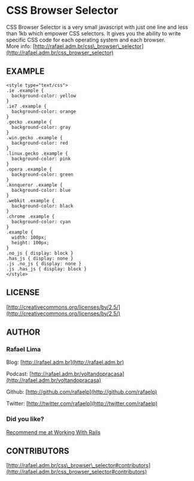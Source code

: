 # CSS Browser Selector

CSS Browser Selector is a very small javascript with just one line and less than 1kb which empower CSS selectors. It gives you the ability to write specific CSS code for each operating system and each browser.<br/>
More info: [http://rafael.adm.br/css\_browser\_selector](http://rafael.adm.br/css_browser_selector)

## EXAMPLE

    <style type="text/css">
    .ie .example {
      background-color: yellow
    }
    .ie7 .example {
      background-color: orange
    }
    .gecko .example {
      background-color: gray
    }
    .win.gecko .example {
      background-color: red
    }
    .linux.gecko .example {
      background-color: pink
    }
    .opera .example {
      background-color: green
    }
    .konqueror .example {
      background-color: blue
    }
    .webkit .example {
      background-color: black
    }
    .chrome .example {
      background-color: cyan
    }
    .example {
      width: 100px;
      height: 100px;
    }
    .no_js { display: block }
    .has_js { display: none }
    .js .no_js { display: none }
    .js .has_js { display: block }
    </style>


## LICENSE

[http://creativecommons.org/licenses/by/2.5/](http://creativecommons.org/licenses/by/2.5/)

## AUTHOR

### **Rafael Lima**

Blog: [http://rafael.adm.br](http://rafael.adm.br)

Podcast: [http://rafael.adm.br/voltandopracasa](http://rafael.adm.br/voltandopracasa)

Github: [http://github.com/rafaelp](http://github.com/rafaelp)

Twitter: [http://twitter.com/rafaelp](http://twitter.com/rafaelp)

### Did you like?

[Recommend me at Working With Rails](http://workingwithrails.com/recommendation/new/person/14248-rafael-lima)

## CONTRIBUTORS

[http://rafael.adm.br/css\_browser\_selector#contributors](http://rafael.adm.br/css_browser_selector#contributors)


